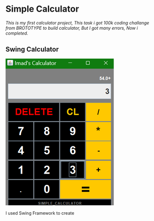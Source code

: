 # Simple Calculator
###### This is my first calculator project, This task i got 100k coding challange from BROTOTYPE to build calculator, But I got many errors, Now i completed.

## Swing Calculator


![alt text](https://github.com/Imad-Ibrahim-K/Swing-calculator/blob/main/image/Calculator.png)

I used Swing Framework to create
